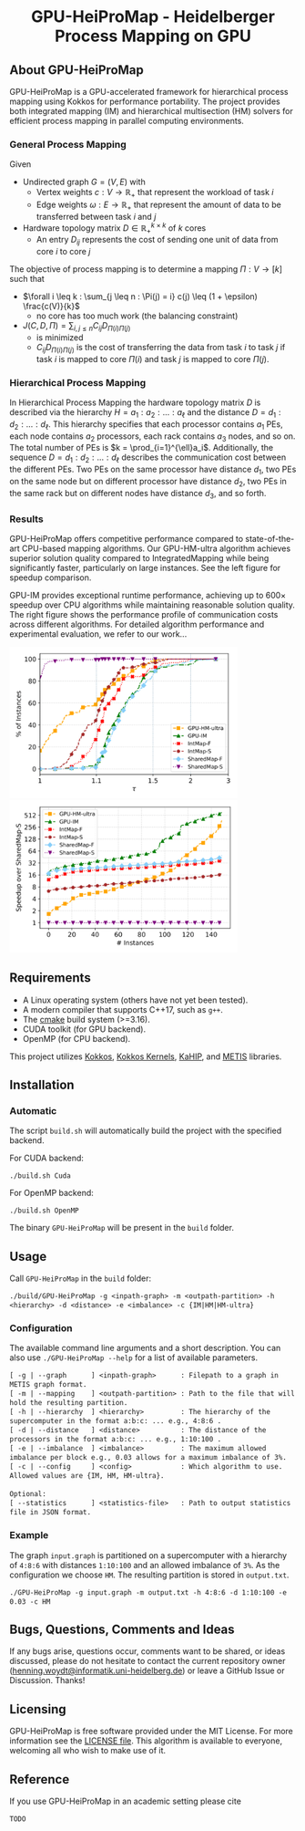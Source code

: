 <h1 align="center">GPU-HeiProMap - Heidelberger Process Mapping on GPU</h1>

About GPU-HeiProMap
-----------
GPU-HeiProMap is a GPU-accelerated framework for hierarchical process mapping using Kokkos for performance portability.
The project provides both integrated mapping (IM) and hierarchical multisection (HM) solvers for efficient process mapping in parallel computing environments.

### General Process Mapping
Given 
- Undirected graph $G = (V, E)$ with
  - Vertex weights $c : V \to \mathbb{R_+}$ that represent the workload of task $i$
  - Edge weights $\omega : E \to \mathbb{R_+}$ that represent the amount of data to be transferred between task $i$ and $j$
- Hardware topology matrix $D \in \mathbb{R_+}^{k \times k}$ of $k$ cores
  - An entry $D_{ij}$ represents the cost of sending one unit of data from core $i$ to core $j$

The objective of process mapping is to determine a mapping $\Pi : V \to [k]$ such that
- $\forall i \leq k : \sum_{j \leq n : \Pi(j) = i} c(j) \leq (1 + \epsilon) \frac{c(V)}{k}$
  - no core has too much work (the balancing constraint)
- $J(C, D, \Pi) = \sum_{i, j \leq n} C_{ij} D_{\Pi(i)\Pi(j)}$
  - is minimized
  - $C_{ij} D_{\Pi(i)\Pi(j)}$ is the cost of transferring the data from task $i$ to task $j$ if task $i$ is mapped to core $\Pi(i)$ and task $j$ is mapped to core $\Pi(j)$.

### Hierarchical Process Mapping
In Hierarchical Process Mapping the hardware topology matrix $D$ is described via the hierarchy $H = a_1 : a_2 : \ldots : a_\ell$ and the distance $D = d_1 : d_2 : \ldots : d_\ell$.
This hierarchy specifies that each processor contains $a_1$ PEs, each node contains $a_2$ processors, each rack contains $a_3$ nodes, and so on.
The total number of PEs is $k = \prod_{i=1}^{\ell}a_i$.
Additionally, the sequence $D = d_1 : d_2 : \ldots : d_\ell$ describes the communication cost between the different PEs.
Two PEs on the same processor have distance $d_1$, two PEs on the same node but on different processor have distance $d_2$, two PEs in the same rack but on different nodes have distance $d_3$, and so forth.

### Results
GPU-HeiProMap offers competitive performance compared to state-of-the-art CPU-based mapping algorithms.
Our GPU-HM-ultra algorithm achieves superior solution quality compared to IntegratedMapping while being significantly faster, particularly on large instances.
See the left figure for speedup comparison.

GPU-IM provides exceptional runtime performance, achieving up to 600× speedup over CPU algorithms while maintaining reasonable solution quality.
The right figure shows the performance profile of communication costs across different algorithms.
For detailed algorithm performance and experimental evaluation, we refer to our work...

<img src="./misc/all_comm_cost.png" alt="drawing" width="400"/> <img src="./misc/all_speedup.png" alt="drawing" width="400"/>

Requirements
-----------
- A Linux operating system (others have not yet been tested).
- A modern compiler that supports C++17, such as `g++`.
- The [cmake](https://cmake.org/) build system (>=3.16).
- CUDA toolkit (for GPU backend).
- OpenMP (for CPU backend).

This project utilizes [Kokkos](https://github.com/kokkos/kokkos), [Kokkos Kernels](https://github.com/kokkos/kokkos-kernels), [KaHIP](https://github.com/KaHIP/KaHIP), and [METIS](https://github.com/KaMinI/METIS) libraries.

Installation
-----------
### Automatic
The script `build.sh` will automatically build the project with the specified backend.

For CUDA backend:
```
./build.sh Cuda
```

For OpenMP backend:
```
./build.sh OpenMP
```

The binary `GPU-HeiProMap` will be present in the `build` folder.

Usage
-----------
Call `GPU-HeiProMap` in the `build` folder:

    ./build/GPU-HeiProMap -g <inpath-graph> -m <outpath-partition> -h <hierarchy> -d <distance> -e <imbalance> -c {IM|HM|HM-ultra}

### Configuration
The available command line arguments and a short description.
You can also use `./GPU-HeiProMap --help` for a list of available parameters.
```
[ -g | --graph      ] <inpath-graph>      : Filepath to a graph in METIS graph format.
[ -m | --mapping    ] <outpath-partition> : Path to the file that will hold the resulting partition.
[ -h | --hierarchy  ] <hierarchy>         : The hierarchy of the supercomputer in the format a:b:c: ... e.g., 4:8:6 .
[ -d | --distance   ] <distance>          : The distance of the processors in the format a:b:c: ... e.g., 1:10:100 .
[ -e | --imbalance  ] <imbalance>         : The maximum allowed imbalance per block e.g., 0.03 allows for a maximum imbalance of 3%.
[ -c | --config     ] <config>            : Which algorithm to use. Allowed values are {IM, HM, HM-ultra}.

Optional:
[ --statistics      ] <statistics-file>   : Path to output statistics file in JSON format.
```

### Example
The graph `input.graph` is partitioned on a supercomputer with a hierarchy of `4:8:6` with distances `1:10:100` and an allowed imbalance of `3%`.
As the configuration we choose `HM`.
The resulting partition is stored in `output.txt`.

    ./GPU-HeiProMap -g input.graph -m output.txt -h 4:8:6 -d 1:10:100 -e 0.03 -c HM

## Bugs, Questions, Comments and Ideas

If any bugs arise, questions occur, comments want to be shared, or ideas discussed, please do not hesitate to contact the current repository owner (henning.woydt@informatik.uni-heidelberg.de) or leave a GitHub Issue or Discussion. Thanks!

Licensing
---------
GPU-HeiProMap is free software provided under the MIT License. For more information see the [LICENSE file][LF]. This algorithm is available to everyone, welcoming all who wish to make use of it.

Reference
---------
If you use GPU-HeiProMap in an academic setting please cite
```
TODO
```

[LF]: https://github.com/HenningWoydt/GPU-HeiProMap/blob/master/LICENSE "License"
